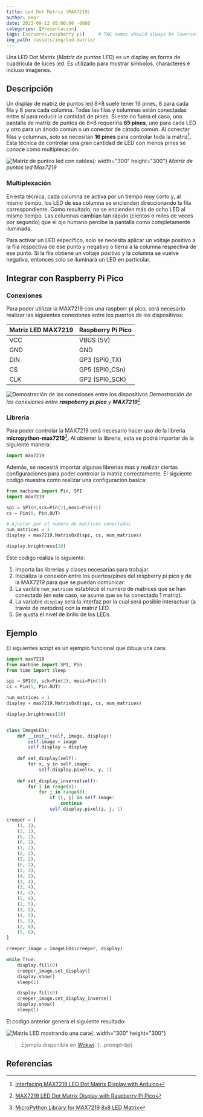 ```yaml
---
title: Led Dot Matrix (MAX7219)
author: omar
date: 2023-09-12 05:00:00 -0800
categories: [Presentación]
tags: [sensores,raspberry pi]     # TAG names should always be lowercase
img_path: /assets/img/led-matrix/
---
```


Una LED Dot Matrix (*Matriz de puntos LED*) es un display en forma de 
cuadricula de luces led. Es utilizado para mostrar símbolos, characteres
e incluso imagenes.


## Descripción

Un display de matriz de puntos led 8×8 suele tener 16 pines,
8 para cada fila y 8 para cada columna. Todas las filas y columnas
están conectadas entre sí para reducir la cantidad de pines. Si 
este no fuera el caso, una pantalla de matriz de puntos de 8×8
requeriría **65 pines**, uno para cada LED y otro para un ánodo común
o un conector de cátodo común. Al conectar filas y columnas, solo
se necesitan **16 pines** para controlar toda la matriz[^dot-matrix-display]. Esta técnica
de controlar una gran cantidad de LED con menos pines se conoce
como multiplexación.

![Matriz de puntos led con cables](led-matrix-img.png){: width="300" height="300"}
_Matriz de puntos led Max7219_

### Multiplexación

En esta técnica, cada columna se activa por un tiempo muy corto y,
al mismo tiempo, los LED de esa columna se encienden direccionando
la fila correspondiente. Como resultado, no se encienden más de ocho
LED al mismo tiempo. Las columnas cambian tan rápido (cientos o miles
de veces por segundo) que el ojo humano percibe la pantalla como
completamente iluminada.

Para activar un LED específico, solo se necesita aplicar un voltaje
positivo a la fila respectiva de ese punto y negativo o tierra a la
columna respectiva de ese punto. Si la fila obtiene un voltaje positivo
y la columna se vuelve negativa, entonces solo se iluminará un LED en particular.


## Integrar con Raspberry Pi Pico

### Conexiones

Para poder utilizar la MAX7219 con una raspberr pi pico, será necesario realizar
las siguientes conexiones entre los puertos de los dispositivos:

| Matriz LED MAX7219 | Raspberry Pi Pico
| ------------------ | ------------------
| VCC	               | VBUS (5V)
| GND	               | GND
| DIN	               | GP3 (SPI0_TX)
| CS	               | GP5 (SPI0_CSn)
| CLK	               | GP2 (SPI0_SCK)

![Demostración de las conexiones entre los dispositivos](connection-diagram.png)
_Demostración de las conexiones entre **raspeberry pi pico** y **MAX7219**[^dot-matrix-pico]_

### Libreria

Para poder controlar la MAX7219 será necesario hacer uso de la libreria
**micropython-max7219**[^max7219-library]. Al obtener la libreria, esta se podrá
importar de la siguiente manera:

```python
import max7219
```

Además, se necesitá importar algunas librerias mas y realizar 
ciertas configuraciones para poder controlar la matriz correctamente.
El siguiente codigo muestra como realizar una configuración basica:

```python
from machine import Pin, SPI
import max7219

spi = SPI(0,sck=Pin(2),mosi=Pin(3))
cs = Pin(5, Pin.OUT)

# Ajustar por el numero de matrices conectadas
num_matrices = 1
display = max7219.Matrix8x8(spi, cs, num_matrices)

display.brightness(10)
```

Este codigo realiza lo siguiente:

1. Importa las librerias y clases necesarias para trabajar.
2. Inicializa la conexión entre los puertos/pines del respberry pi pico y de la MAX7219 para que se puedan comunicar.
3. La varible `num_matrices` establece el numero de matrices que se han conectado (en este caso, se asume que se ha conectado 1 matriz).
4. La variable `display` será la interfaz por la cual será posible interactuar (a travéz de metodos) con la matriz LED.
5. Se ajusta el nivel de brillo de los LEDs.


## Ejemplo

El siguientes script es un ejemplo funcional que dibuja una cara:

```python
import max7219
from machine import SPI, Pin
from time import sleep

spi = SPI(0, sck=Pin(2), mosi=Pin(3))
cs = Pin(5, Pin.OUT)

num_matrices = 1
display = max7219.Matrix8x8(spi, cs, num_matrices)

display.brightness(10)


class ImageLEDs:
    def __init__(self, image, display):
        self.image = image
        self.display = display
    
    def set_display(self):
        for x, y in self.image:
            self.display.pixel(x, y, 1)
    
    def set_display_inverse(self):
        for i in range(8):
            for j in range(8):
                if (i, j) in self.image:
                    continue
                self.display.pixel(i, j, 1)

creeper = [
    (1, 1),
    (2, 1),
    (5, 1),
    (6, 1),
    (1, 2),
    (2, 2),
    (5, 2),
    (6, 2),
    (3, 3),
    (4, 3),
    (2, 4),
    (3, 4),
    (4, 4),
    (5, 4),
    (2, 5),
    (3, 5),
    (4, 5),
    (5, 5),
    (2, 6),
    (5, 6),
]

creeper_image = ImageLEDs(creeper, display)

while True:
    display.fill(0)
    creeper_image.set_display()
    display.show()
    sleep(1)

    display.fill(0)
    creeper_image.set_display_inverse()
    display.show()
    sleep(1)
```

El codigo anterior genera el siguiente resultado:

![Matris LED mostrando una cara](led-matrix-face.png){: width="300" height="300"}

> Ejemplo disponible en [Wokwi](https://wokwi.com/projects/375825934873346049).
{: .prompt-tip}


## Referencias

[^dot-matrix-display]: [Interfacing MAX7219 LED Dot Matrix Display with Arduino](https://lastminuteengineers.com/max7219-dot-matrix-arduino-tutorial/)
[^dot-matrix-pico]: [MAX7219 LED Dot Matrix Display with Raspberry Pi Pico](https://microcontrollerslab.com/max7219-led-dot-matrix-display-raspberry-pi-pico/)
[^max7219-library]: [MicroPython Library for MAX7219 8x8 LED Matrix](https://github.com/mcauser/micropython-max7219)

